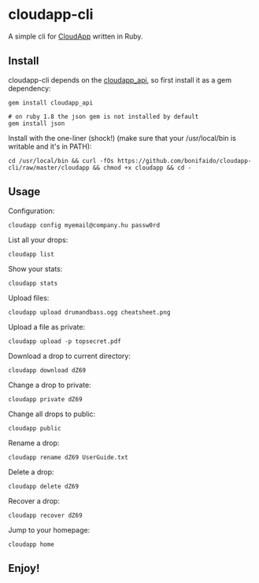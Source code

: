 cloudapp-cli
============

A simple cli for [CloudApp][getcloudapp] written in Ruby.

Install
-------

cloudapp-cli depends on the [cloudapp_api][api], so first install it as a gem dependency:

	gem install cloudapp_api
	
	# on ruby 1.8 the json gem is not installed by default
	gem install json

Install with the one-liner (shock!) (make sure that your /usr/local/bin is writable and it's in PATH):

	cd /usr/local/bin && curl -fOs https://github.com/bonifaido/cloudapp-cli/raw/master/cloudapp && chmod +x cloudapp && cd -

Usage
-----

Configuration:

	cloudapp config myemail@company.hu passw0rd

List all your drops:

	cloudapp list

Show your stats:

	cloudapp stats

Upload files:

	cloudapp upload drumandbass.ogg cheatsheet.png

Upload a file as private:

	cloudapp upload -p topsecret.pdf

Download a drop to current directory:

	cloudapp download dZ69

Change a drop to private:

	cloudapp private dZ69

Change all drops to public:

	cloudapp public

Rename a drop:

	cloudapp rename dZ69 UserGuide.txt

Delete a drop:

	cloudapp delete dZ69

Recover a drop:

	cloudapp recover dZ69

Jump to your homepage:

	cloudapp home

Enjoy!
------

[getcloudapp]:http://getcloudapp.com/
[api]:https://github.com/aaronrussell/cloudapp_api
